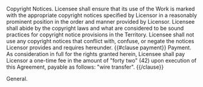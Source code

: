 Copyright Notices. Licensee shall ensure that its use of the Work is marked with the appropriate copyright notices specified by Licensor in a reasonably prominent position in the order and manner provided by Licensor. Licensee shall abide by the copyright laws and what are considered to be sound practices for copyright notice provisions in the Territory. Licensee shall not use any copyright notices that conflict with, confuse, or negate the notices Licensor provides and requires hereunder.
{{#clause payment}}
Payment. As consideration in full for the rights granted herein, Licensee shall pay Licensor a one-time fee in the amount of "forty two" (42) upon execution of this Agreement, payable as follows: "wire transfer".
{{/clause}}

General.

